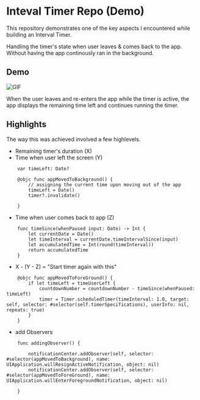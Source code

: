 
# Inteval Timer Repo (Demo)

This repository demonstrates one of the key aspects I encountered while building an Interval Timer.

Handling the timer's state when user leaves & comes back to the app. Without having the app continously ran in the background.

## Demo

![GIF](link)

When the user leaves and re-enters the app while the timer is active, the app displays the remaining time left and continues running the timer.
## Highlights
The way this was achieved involved a few highlevels.


- Remaining timer's duration (X)
- Time when user left the screen (Y)

```
    var timeLeft: Date?

    @objc func appMovedToBackground() {
        // assigning the current time upon moving out of the app
        timeLeft = Date()
        timer?.invalidate()
        
    }

```

- Time when user comes back to app (Z)
```
    func timeSince(whenPaused input: Date) -> Int {
        let currentDate = Date()
        let timeInterval = currentDate.timeIntervalSince(input)
        let accumulatedTime = Int(round(timeInterval))
        return accumulatedTime
    }
```


- X - (Y - Z) = "Start timer again with this"

```
    @objc func appMovedToForeGround() {
        if let timeLeft = timeUserLeft {
            countdownNumber = countdownNumber - timeSince(whenPaused: timeLeft)
            timer = Timer.scheduledTimer(timeInterval: 1.0, target: self, selector: #selector(self.timerSpecifications), userInfo: nil, repeats: true)
        }
    }
```

- add Observers

```
    func addingObserver() {
        
        notificationCenter.addObserver(self, selector: #selector(appMovedToBackground), name: UIApplication.willResignActiveNotification, object: nil)
        notificationCenter.addObserver(self, selector: #selector(appMovedToForeGround), name: UIApplication.willEnterForegroundNotification, object: nil)
                
    }
```
